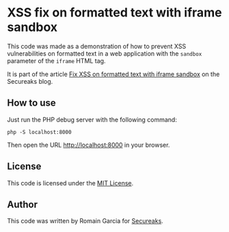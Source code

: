 # XSS fix on formatted text with iframe sandbox

This code was made as a demonstration of how to prevent XSS vulnerabilities on formatted text in a web application with 
the `sandbox` parameter of the `iframe` HTML tag.

It is part of the article [Fix XSS on formatted text with iframe sandbox](https://secureaks.com/en/blog/fix-xss-on-formatted-text-with-iframe-sandbox) 
on the Secureaks blog.

## How to use

Just run the PHP debug server with the following command:

    php -S localhost:8000

Then open the URL [http://localhost:8000](http://localhost:8000) in your browser.

## License

This code is licensed under the [MIT License](https://opensource.org/licenses/MIT).

## Author

This code was written by Romain Garcia for [Secureaks](https://www.secureaks.com).